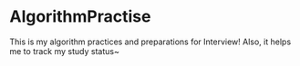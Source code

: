 # AlgorithmPractise
This is my algorithm practices and preparations for Interview! Also, it helps me to track my study status~ 
